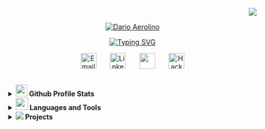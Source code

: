<!--cabeçalho-->

<p align="right" >
	<a href="https://hits.seeyoufarm.com"><img src="https://hits.seeyoufarm.com/api/count/incr/badge.svg?url=https%3A%2F%2Fgithub.com%2Fdarioaerolino%2Fhit-counter&count_bg=%23B41EFF&title_bg=%23706868&icon=skyliner.svg&icon_color=%23E7E7E7&title=HITS+%2F+VIEWS&edge_flat=false"/></a>
</p>

<p align="center">
  <a href="https://github.com/darioaerolino">
    <img src="https://user-images.githubusercontent.com/64660577/227737008-8c75f74e-c660-4509-922a-9048409bcfa8.png" alt="Dario Aerolino" /></a>
</p>

<p align="center">
    <a href="https://git.io/typing-svg"><img src="https://readme-typing-svg.herokuapp.com?font=Fira+Code&pause=1000&color=B41EFF&center=true&vCenter=true&width=435&lines=Full-Stack+Web+and+Mobile+Developer;Technology+Student;Always+learning+new+things" alt="Typing SVG" /></a>


  
  <!-- Social icons section -->
<p align="center">
  <a href="mailto:darioaerolino@gmail.com"><img width="32px" alt="Email" title="Email" src="https://user-images.githubusercontent.com/64660577/227637013-1ab24a4d-45f6-4bca-8201-2d1002d80eba.png"/></a>
  &#8287;&#8287;&#8287;&#8287;&#8287;
  <a href="https://www.linkedin.com/in/dario-aerolino/"><img width="32px" alt="Linkedin" title="Linkedin" src="https://user-images.githubusercontent.com/64660577/227638524-32a29dcf-a5d3-4e36-b260-69ae4867ea90.png"/></a>
  &#8287;&#8287;&#8287;&#8287;&#8287;
  <a href="https://github.com/darioaerolino" alt="Github" title="GithUb" ><img width="32px" src="https://user-images.githubusercontent.com/64660577/227737295-329e8638-de46-4d69-b79f-78539e2dab30.png"/></a>
  &#8287;&#8287;&#8287;&#8287;&#8287;
  <a href="https://www.hackerrank.com/darioaerolino"><img width="32px" alt="Hackerrank" title="Hackerrank" src="https://user-images.githubusercontent.com/64660577/227737845-03f99974-1529-4201-b679-f3b86e499dd2.png"></a>
</p>

##

<details>	
  <summary><a href="#"><img width="24px" src="https://user-images.githubusercontent.com/64660577/227740857-6223c501-c401-4181-83c3-63bdf38da7e4.png"/></a><b> Github Profile Stats</b></summary>
  <img height="180em" src="https://github-readme-stats.vercel.app/api?username=darioaerolino&show_icons=true&count_private=true&theme=react&hide_border=true&bg_color=1F222E&title_color=B41EFF&icon_color=79ff97" />
  <img height="180em" src="https://github-readme-stats.vercel.app/api/top-langs/?username=darioaerolino&exclude_repo=machine-learning&langs_count=8&layout=compact&theme=react&hide_border=true&bg_color=1F222E&title_color=79ff97&icon_color=79ff97"/>
<br/>
</details>


<details>
  <summary><b><img width="25px" src="https://user-images.githubusercontent.com/64660577/227963415-fa47d49a-5c82-472c-9472-afe079cea270.png"/></a> Languages and Tools </b></summary>
	
 > Tools, languages and other things I'm studying.

<table>
  <tr>
	    <td align="center" width="80">
	      <a href="">
		<img src="https://www.vectorlogo.zone/logos/w3_html5/w3_html5-icon.svg" width="28" height="28" alt="HTML" />
	      </a>
	      <br>HTML
	    </td>
	    <td align="center" width="80">
	      <a href="">
		<img src="https://www.vectorlogo.zone/logos/w3_css/w3_css-icon.svg" width="28" height="28" alt="Css" />
	      </a>
	      <br>CSS
	    </td>
	    <td align="center" width="80">
	      <a href="">
		<img src="https://cdn.jsdelivr.net/gh/devicons/devicon/icons/javascript/javascript-original.svg" width="28" height="28" alt="Javascript" />
	      </a>
	      <br>JavaScript
	    </td>
	    <td align="center" width="80">
	      <a href="">
		<img src="https://www.vectorlogo.zone/logos/reactjs/reactjs-icon.svg" width="28" height="28" alt="React" />
	      </a>
	      <br>React Js / Native
	    </td>
  </tr>
  <tr>    
	    <td align="center" width="80">
	      <a href="">
		<img src="https://www.vectorlogo.zone/logos/java/java-icon.svg" width="28" height="28" alt="Java" />
	      </a>
	      <br>Java
	    </td>
	    <td align="center" width="80">
	      <a href="">
		<img src="https://www.vectorlogo.zone/logos/kotlinlang/kotlinlang-icon.svg" width="28" height="28" alt="Kotlin" />
	      </a>
	      <br>Kotlin
	    </td>
	    <td align="center" width="80">
	      <a href="#macropower-tech" >
		<img src="https://www.vectorlogo.zone/logos/python/python-icon.svg" width="28" height="28" alt="Python" />
	      </a>
	      <br>Python
	    </td>
	    <td align="center" width="80">
	      <a href="">
		<img src="https://www.vectorlogo.zone/logos/nodejs/nodejs-icon.svg" width="28" height="28" alt="NodeJs" />
	      </a>
	      <br>Node
	    </td>
  <tr>
	    <td align="center" width="80">
	      <a href="">
		<img src="https://www.vectorlogo.zone/logos/mongodb/mongodb-icon.svg" width="28" height="28" alt="MongoDB" />
	      </a>
	      <br>Mongo DB
	    </td>
	     <td align="center" width="80">
	      <a href="">
		<img src="https://www.vectorlogo.zone/logos/mysql/mysql-icon.svg" width="28" height="28" alt="MySql" />
	      </a>
	      <br>MySql
	    </td>
	    <td align="center" width="80">
	      <a href="">
		<img src="https://www.vectorlogo.zone/logos/firebase/firebase-icon.svg" width="28" height="28" alt="Firebase" />
	      </a>
	      <br>Firebase
	    </td>
	    <td align="center" width="80">
	      <a href="">
		<img src="https://www.vectorlogo.zone/logos/sqlite/sqlite-icon.svg" width="28" height="28" alt="SQLite" />
	      </a>
	      <br>SQLite
	    </td>
  </tr>
  <tr>
	    <td align="center" width="80">
	      <a href="">
		<img src="https://www.vectorlogo.zone/logos/android/android-icon.svg" width="28" height="28" alt="Android" />
	      </a>
	      <br>Android
	    </td>
	    <td align="center"  width="80">
	      <a href="">
		<img src="https://www.vectorlogo.zone/logos/amazon_aws/amazon_aws-icon.svg" width="28" height="28" alt="AWS" />
	      </a>
	      <br>AWS
	    </td>
	    <td align="center" width="80">
	      <a href="" >
		<img src="https://www.vectorlogo.zone/logos/git-scm/git-scm-icon.svg" width="28" height="28" alt="Git" />
	      </a>
	      <br>Git
	    </td>
	    <td align="center" width="80">
	      <a href="" >
	     <img src="https://github.com/file-icons/icons/blob/e6e6e6ac8cb1d91867167c228c00a667f4d47101/svg/PowerShell.svg" width="28" height="28" alt="PowerShell" />
	      </a>
	      <br>PowerShell
	    </td>
  </tr>
</table>
  
  <br />
</details>

<details>
  <summary><b> <a href="#"><img src="https://user-images.githubusercontent.com/64660577/227741652-0df572d2-b46b-426f-a744-fc9994565b47.png"/></a> Projects </b>
  </summary>
  <table>
    <thead align="center">
      <tr border: none;>
	<td><b><a href="#"></a>Projects</b></td>
        <td><b><a href="#"></a>Summary</b></td>
      </tr>
    </thead>
    <tbody>
      <tr>
      	<td>
		<a href="https://github.com/darioaerolino">
		<b>Teste1</b></a>
	</td>
      	<td>
		<a href="https://github.com/darioaerolino/teoria-da-computacao">
		<img src="https://github-readme-stats.vercel.app/api/pin/?username=darioaerolino&repo=teoria-da-computacao&icon_color=79ff97&text_color=9f9f9f&bg_color=151515"/>
	</td>
      </tr>
    </tbody>
  </table>
  <br />
</details>

































































